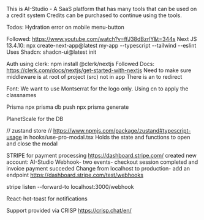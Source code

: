 This is AI-Studio - A SaaS platform that has many tools that can be used on a credit system
Credits can be purchased to continue using the tools.


Todos:
Hydration error on mobile menu-button



Followed: https://www.youtube.com/watch?v=ffJ38dBzrlY&t=344s
Next JS 13.4.10: npx create-next-app@latest my-app --typescript --tailwind --eslint
Uses Shadcn: shadcn-ui@latest init


Auth  using clerk: 
npm install @clerk/nextjs
Followed Docs: https://clerk.com/docs/nextjs/get-started-with-nextjs
Need to make sure middleware is at root of project (src) not in app
There is an<UserButton afterSignOutUrl="/" /> to redirect

Font:
We want to use Montserrat for the logo only.
Using cn to apply the classnames

Prisma
npx prisma db push
npx prisma generate

PlanetScale for the DB



// zustand store 
// https://www.npmjs.com/package/zustand#typescript-usage
in hooks/use-pro-modal.tsx
Holds the state and functions to open and close the modal

STRIPE for payment processing
https://dashboard.stripe.com/
created new account: AI-Studio
Webhook- two events- checkout session completed and invoice payment succeded
Change from localhost to production- add an endpoint https://dashboard.stripe.com/test/webhooks

stripe listen --forward-to localhost:3000/webhook

React-hot-toast for notifications

Support provided via CRISP
https://crisp.chat/en/
